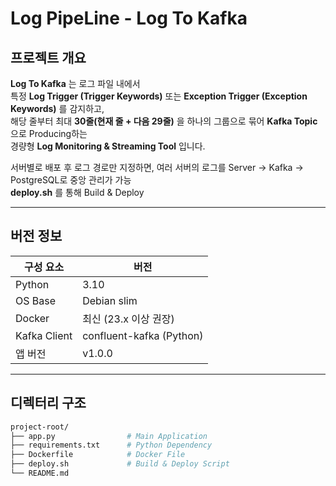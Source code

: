 # Log PipeLine - Log To Kafka

## 프로젝트 개요

**Log To Kafka** 는 로그 파일 내에서  
특정 **Log Trigger (Trigger Keywords)** 또는 **Exception Trigger (Exception Keywords)** 를 감지하고,  
해당 줄부터 최대 **30줄(현재 줄 + 다음 29줄)** 을 하나의 그룹으로 묶어 **Kafka Topic** 으로 Producing하는  
경량형 **Log Monitoring & Streaming Tool** 입니다.

서버별로 배포 후 로그 경로만 지정하면,
여러 서버의 로그를 Server → Kafka → PostgreSQL로 중앙 관리가 가능  
**deploy.sh** 를 통해 Build & Deploy

---

## 버전 정보

| 구성 요소 | 버전 |
|------------|-------|
| Python     | 3.10  |
| OS Base    | Debian slim |
| Docker     | 최신 (23.x 이상 권장) |
| Kafka Client | confluent-kafka (Python) |
| 앱 버전    | v1.0.0 |

---

## 디렉터리 구조

```bash
project-root/
├── app.py                # Main Application 
├── requirements.txt      # Python Dependency
├── Dockerfile            # Docker File
├── deploy.sh             # Build & Deploy Script
└── README.md             
